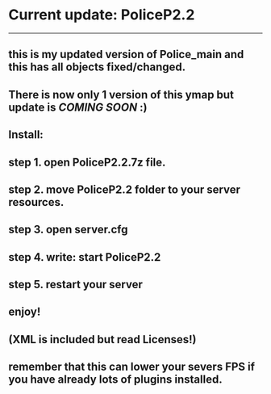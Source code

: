 


# Current update: PoliceP2.2
-----------------------------------------------------------------------------------------------------------------------------
this is my updated version of Police_main and this has all objects fixed/changed. 
-----------------------------------------------------------------------------------------------------------------------------
There is now only 1 version of this ymap but update is *COMING SOON* :)
-----------------------------------------------------------------------------------------------------------------------------
Install: 
---------
step 1. open PoliceP2.2.7z file.
--------------------------------------------------------------------------------
step 2. move PoliceP2.2 folder to your server resources.
-----------------------------------------------------
step 3. open server.cfg
---------------------------------------------------------------------
step 4. write: start PoliceP2.2
-------------------------------------------------------------------------------------------------------------------------
step 5. restart your server
-------------------------------------------------------------------------------------------------------------------------
enjoy!
------
(XML is included but read Licenses!)
------------------------------------
remember that this can lower your severs FPS if you have already lots of plugins installed.
--------------------------------------------------------------------------------
